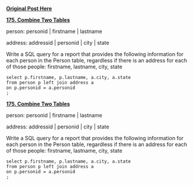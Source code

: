 **[Original Post Here](https://zhuanlan.zhihu.com/p/265354299)** 

**[175. Combine Two Tables](https://zhuanlan.zhihu.com/p/249989779)** 

person: personid | firstname | lastname

address: addressid | personid | city | state

Write a SQL query for a report that provides the following information for each person in the Person table, regardless if there is an address for each of those people:
firstname, lastname, city, state
```
select p.firstname, p.lastname, a.city, a.state
from person p left join address a
on p.personid = a.personid
;
```

**[175. Combine Two Tables](https://zhuanlan.zhihu.com/p/249989779)** 

person: personid | firstname | lastname

address: addressid | personid | city | state

Write a SQL query for a report that provides the following information for each person in the Person table, regardless if there is an address for each of those people:
firstname, lastname, city, state
```
select p.firstname, p.lastname, a.city, a.state
from person p left join address a
on p.personid = a.personid
;
```
